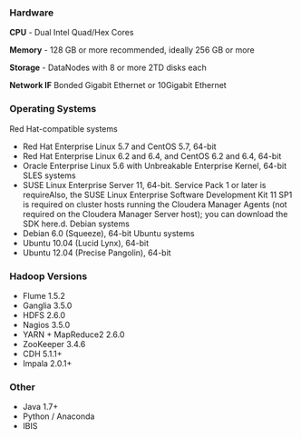 ### Hardware

**CPU** - Dual Intel Quad/Hex Cores

**Memory** - 128 GB or more recommended, ideally 256 GB or more

**Storage** - DataNodes with 8 or more 2TD disks each

**Network IF** Bonded Gigabit Ethernet or 10Gigabit Ethernet

### Operating Systems 

Red Hat-compatible systems
* Red Hat Enterprise Linux 5.7 and CentOS 5.7, 64-bit
* Red Hat Enterprise Linux 6.2 and 6.4, and CentOS 6.2 and 6.4, 64-bit
* Oracle Enterprise Linux 5.6 with Unbreakable Enterprise Kernel, 64-bit
SLES systems
* SUSE Linux Enterprise Server 11, 64-bit. Service Pack 1 or later is requireAlso, the SUSE Linux Enterprise Software Development Kit 11 SP1 is required on cluster hosts running the Cloudera Manager Agents (not required on the Cloudera Manager Server host); you can download the SDK here.d. 
Debian systems
* Debian 6.0 (Squeeze), 64-bit
Ubuntu systems
* Ubuntu 10.04 (Lucid Lynx), 64-bit
* Ubuntu 12.04 (Precise Pangolin), 64-bit

### Hadoop Versions
* Flume 1.5.2
* Ganglia 3.5.0
* HDFS 2.6.0
* Nagios 3.5.0
* YARN + MapReduce2  2.6.0
* ZooKeeper 3.4.6
* CDH 5.1.1+
* Impala 2.0.1+ 

### Other

* Java 1.7+ 
* Python / Anaconda
* IBIS
